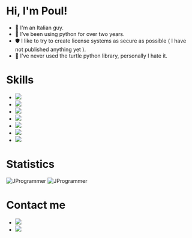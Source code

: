 <h1> Hi, I'm Poul!</h1>

- 🍕 I'm an Italian guy.
- 🐍 I’ve been using python for over two years.
- 🛡️ I like to try to create license systems as secure as possible ( I have not published anything yet ).
- 🐢 I've never used the turtle python library, personally I hate it.

<h1>Skills</h1>

- <img src="https://img.shields.io/badge/Python-d9d61a?style=for-the-badge&logo=python&logoColor=black"/>
- <img src="https://img.shields.io/badge/QT_Framework-3fc74f?style=for-the-badge&logo=qt&logoColor=white"/>
- <img src="https://img.shields.io/badge/Flask_Framework-ffffff?style=for-the-badge&logo=flask&logoColor=black"/>
- <img src="https://img.shields.io/badge/OpenCV-1790a6?style=for-the-badge&logo=opencv&logoColor=white"/>
- <img src="https://img.shields.io/badge/Networking-28a617?style=for-the-badge&logo=WebAuthn&logoColor=white"/>
- <img src="https://img.shields.io/badge/Cyber_Security-332c50?style=for-the-badge&logo=Windows%20Terminal&logoColor=white"/>
- <img src="https://img.shields.io/badge/Godot_Engine-1790a6?style=for-the-badge&logo=godot-engine&logoColor=white"/>

<h1>Statistics</h1>
<img src="https://github-readme-stats.vercel.app/api?username=PoulDev&bg_color=1a1c1f&title_color=fff&text_color=fff" alt="JProgrammer" />
<img src="https://github-readme-stats.vercel.app/api/top-langs/?username=PoulDev&bg_color=1a1c1f&title_color=fff&text_color=fff" alt="JProgrammer" />

<h1>Contact me</h1>


- <img src="https://img.shields.io/static/v1?label=TAG&message=PoulDev%239458&color=5865f2&style=flat-square&logo=discord"/>
- [<img src="https://img.shields.io/static/v1?label=t.me/&message=carpincho_fachero&color=5865f2&style=flat-square&logo=telegram"/>](https://t.me/carpincho_fachero)
